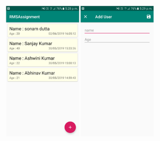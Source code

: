 <img src="../Images/show-userList.png" width="200">
<img src="../Images/Create-user.png" width="200">

